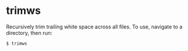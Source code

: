 # trimws

Recursively trim trailing white space across all files. To use, navigate to a
directory, then run:

```
$ trimws
```

